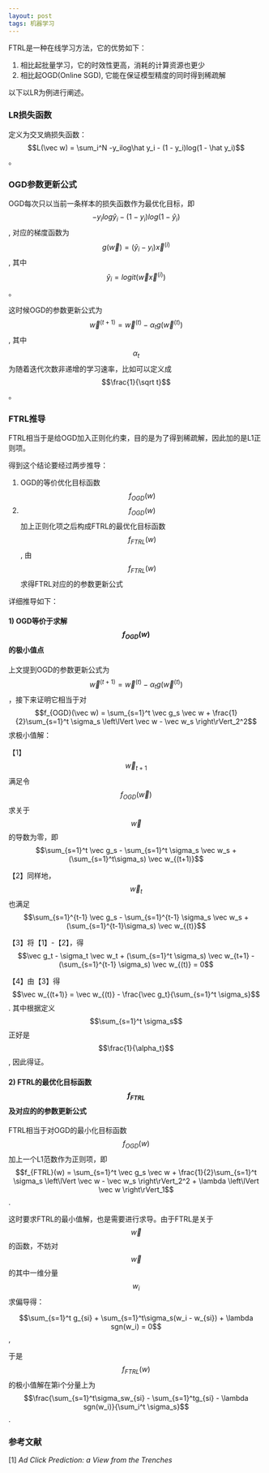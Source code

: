 ```yaml
---
layout: post
tags: 机器学习
---
```


FTRL是一种在线学习方法，它的优势如下：

1. 相比起批量学习，它的时效性更高，消耗的计算资源也更少
2. 相比起OGD(Online SGD), 它能在保证模型精度的同时得到稀疏解

以下以LR为例进行阐述。

### **LR损失函数**
定义为交叉熵损失函数：$$L(\vec w) = \sum_i^N -y_ilog\hat y_i - (1 - y_i)log(1 - \hat y_i)$$。

### **OGD参数更新公式**
OGD每次只以当前一条样本的损失函数作为最优化目标，即$$-y_ilog\hat y_i - (1 - y_i)log(1 - \hat y_i)$$, 对应的梯度函数为$$g(\vec w) = (\hat y_i - y_i) \vec x^{(i)}$$, 其中$$\hat y_i = logit(\vec w \vec x^{(i)})$$。

这时候OGD的参数更新公式为$$\vec w^{(t+1)} = \vec w^{(t)} - \alpha_t g(\vec w^{(t)})$$, 其中$$\alpha_t$$为随着迭代次数非递增的学习速率，比如可以定义成$$\frac{1}{\sqrt t}$$。

### **FTRL推导**
FTRL相当于是给OGD加入正则化约束，目的是为了得到稀疏解，因此加的是L1正则项。

得到这个结论要经过两步推导：

1. OGD的等价优化目标函数$$f_{OGD}(w)$$
2. $$f_{OGD}(w)$$加上正则化项之后构成FTRL的最优化目标函数$$f_{FTRL}(w)$$, 由$$f_{FTRL}(w)$$求得FTRL对应的的参数更新公式

详细推导如下：

#### **1) OGD等价于求解$$f_{OGD}(w)$$的极小值点**
上文提到OGD的参数更新公式为$$\vec w^{(t+1)} = \vec w^{(t)} - \alpha_t g(\vec w^{(t)})$$，接下来证明它相当于对$$f_{OGD}(\vec w) = \sum_{s=1}^t \vec g_s \vec w + \frac{1}{2}\sum_{s=1}^t \sigma_s  \left\lVert \vec w - \vec w_s \right\rVert_2^2$$求极小值解：

【1】$$\vec w_{t+1}$$满足令$$f_{OGD}(\vec w)$$求关于$$\vec w$$的导数为零，即$$\sum_{s=1}^t \vec g_s - \sum_{s=1}^t \sigma_s \vec w_s + (\sum_{s=1}^t\sigma_s) \vec w_{(t+1)}$$

【2】同样地，$$\vec w_t$$也满足$$\sum_{s=1}^{t-1} \vec g_s - \sum_{s=1}^{t-1} \sigma_s \vec w_s + (\sum_{s=1}^{t-1}\sigma_s) \vec w_{(t)}$$

【3】将【1】-【2】，得$$\vec g_t - \sigma_t \vec w_t + (\sum_{s=1}^t \sigma_s) \vec w_{t+1} - (\sum_{s=1}^{t-1} \sigma_s) \vec w_{(t)} = 0$$

【4】由【3】得$$\vec w_{(t+1)} = \vec w_{(t)} - \frac{\vec g_t}{\sum_{s=1}^t \sigma_s}$$. 其中根据定义$$\sum_{s=1}^t \sigma_s$$正好是$$\frac{1}{\alpha_t}$$, 因此得证。


#### **2) FTRL的最优化目标函数$$f_{FTRL}$$及对应的的参数更新公式**
FTRL相当于对OGD的最小化目标函数$$f_{OGD}(w)$$加上一个L1范数作为正则项，即$$f_{FTRL}(w) = \sum_{s=1}^t \vec g_s \vec w + \frac{1}{2}\sum_{s=1}^t \sigma_s  \left\lVert \vec w - \vec w_s \right\rVert_2^2 + \lambda \left\lVert \vec w \right\rVert_1$$. 

这时要求FTRL的最小值解，也是需要进行求导。由于FTRL是关于$$\vec w$$的函数，不妨对$$\vec w$$的其中一维分量$$w_i$$求偏导得：

$$\sum_{s=1}^t g_{si} + \sum_{s=1}^t\sigma_s(w_i - w_{si}) + \lambda sgn(w_i) = 0$$, 

于是$$f_{FTRL}(w)$$的极小值解在第i个分量上为$$\frac{\sum_{s=1}^t\sigma_sw_{si} - \sum_{s=1}^tg_{si} - \lambda sgn(w_i)}{\sum_i^t \sigma_s}$$.

### 参考文献
[1] *Ad Click Prediction: a View from the Trenches*

